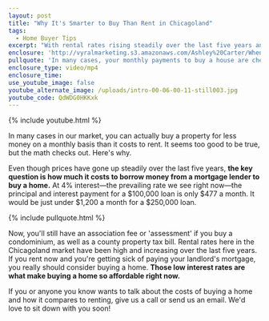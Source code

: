 ```yaml
---
layout: post
title: "Why It's Smarter to Buy Than Rent in Chicagoland"
tags:
  - Home Buyer Tips
excerpt: "With rental rates rising steadily over the last five years and housing affordability so strong, we've reached a point where buying a home could actually be cheaper than renting."
enclosure: 'http://vyralmarketing.s3.amazonaws.com/Ashley%20Carter/When%20It%2527s%20Smarter%20to%20Buy%20Than%20Rent%20in%20Chicagoland.mp4'
pullquote: 'In many cases, your monthly payments to buy a house are cheaper than your rent.'
enclosure_type: video/mp4
enclosure_time:
use_youtube_image: false
youtube_alternate_image: /uploads/intro-00-06-00-11-still003.jpg
youtube_code: QdWDG0HKKxk
---
```



{% include youtube.html %}

In many cases in our market, you can actually buy a property for less money on a monthly basis than it costs to rent. It seems too good to be true, but the math checks out. Here's why.

Even though prices have gone up steadily over the last five years, **the key question is how much it costs to borrow money from a mortgage lender to buy a home.** At 4% interest—the prevailing rate we see right now—the principal and interest payment for a $100,000 loan is only $477 a month. It would be just under $1,200 a month for a $250,000 loan.

{% include pullquote.html %}

Now, you'll still have an association fee or 'assessment' if you buy a condominium, as well as a county property tax bill. Rental rates here in the Chicagoland market have been high and increasing over the last five years. If you rent now and you're getting sick of paying your landlord's mortgage, you really should consider buying a home. **Those low interest rates are what make buying a home so affordable right now.**

If you or anyone you know wants to talk about the costs of buying a home and how it compares to renting, give us a call or send us an email. We'd love to sit down with you soon!